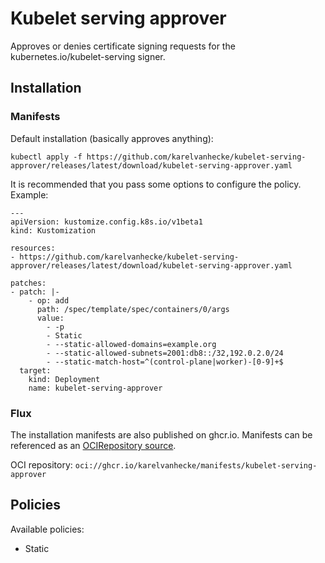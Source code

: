 # Kubelet serving approver

Approves or denies certificate signing requests for the kubernetes.io/kubelet-serving signer.

## Installation

### Manifests
Default installation (basically approves anything):

`kubectl apply -f https://github.com/karelvanhecke/kubelet-serving-approver/releases/latest/download/kubelet-serving-approver.yaml`

It is recommended that you pass some options to configure the policy. Example:
```
---
apiVersion: kustomize.config.k8s.io/v1beta1
kind: Kustomization

resources:
- https://github.com/karelvanhecke/kubelet-serving-approver/releases/latest/download/kubelet-serving-approver.yaml

patches:
- patch: |-
    - op: add
      path: /spec/template/spec/containers/0/args
      value:
        - -p 
        - Static
        - --static-allowed-domains=example.org
        - --static-allowed-subnets=2001:db8::/32,192.0.2.0/24 
        - --static-match-host=^(control-plane|worker)-[0-9]+$
  target:
    kind: Deployment
    name: kubelet-serving-approver
```

### Flux
The installation manifests are also published on ghcr.io.
Manifests can be referenced as an [OCIRepository source](https://fluxcd.io/flux/components/kustomize/kustomizations/#source-reference).

OCI repository: `oci://ghcr.io/karelvanhecke/manifests/kubelet-serving-approver`

## Policies

Available policies:
* Static
